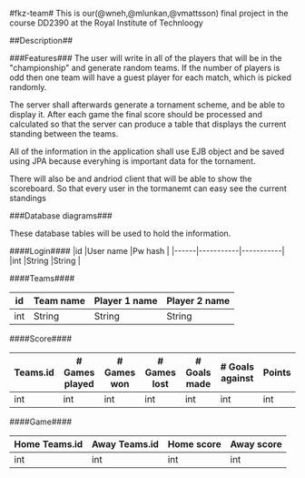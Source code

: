 #fkz-team#
This is our(@wneh,@mlunkan,@vmattsson) final project in the course DD2390 at the Royal Institute of Technloogy

##Description##

###Features###
The user will write in all of the players that will be in the "championship" and generate random teams.
If the number of players is odd then one team will have a guest player for each match, which is picked randomly.

The server shall afterwards generate a tornament scheme, and be able to display it. After each game the final score should be processed and calculated
so that the server can produce a table that displays the current standing between the teams.

All of the information in the application shall use EJB object and be saved using JPA because everyhing is important data for the tornament. 

There will also be and andriod client that will be able to show the scoreboard. So that every user in the tormanemt can easy
see the current standings

###Database diagrams###

These database tables will be used to hold the information.

####Login####
|id    |User name  |Pw hash    |
|------|-----------|-----------|
|int   |String     |String     |

####Teams####

|id    |Team name  |Player 1 name    |Player 2 name  |
|------|-----------|-----------------|---------------|
|int   |String     |String           |String         |

####Score####

|Teams.id  |# Games played |# Games won |# Games lost |# Goals made | # Goals against | Points|
|----------|---------------|------------|-------------|-------------|-----------------|-------|
|int       |int            |int         |int          |int          |int              |int    |

####Game####

|Home Teams.id | Away Teams.id | Home score | Away score |
|--------------|---------------|------------|------------|
|int           |int            |int         |int         |
